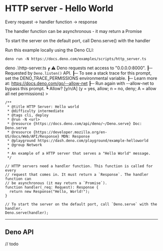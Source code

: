 # HTTP server - Hello World

Every request -> handler function -> response

The handler function can be asynchronous - it may return a Promise

To start the server on the default port, call Deno.serve() with the handler

Run this example locally using the Deno CLI:

`deno run -N https://docs.deno.com/examples/scripts/http_server.ts`

 deno .\http-server.ts
┏ ⚠️  Deno requests net access to "0.0.0.0:8000".
┠─ Requested by `Deno.listen()` API.
┠─ To see a stack trace for this prompt, set the DENO_TRACE_PERMISSIONS environmental variable.
┠─ Learn more at: https://docs.deno.com/go/--allow-net
┠─ Run again with --allow-net to bypass this prompt.
┗ Allow? [y/n/A] (y = yes, allow; n = no, deny; A = allow all net permissions) >

```
/**
 * @title HTTP Server: Hello world
 * @difficulty intermediate
 * @tags cli, deploy
 * @run -N <url>
 * @resource {https://docs.deno.com/api/deno/~/Deno.serve} Doc: Deno.serve
 * @resource {https://developer.mozilla.org/en-US/docs/Web/API/Response} MDN: Response
 * @playground https://dash.deno.com/playground/example-helloworld
 * @group Network
 *
 * An example of a HTTP server that serves a "Hello World" message.
 */

// HTTP servers need a handler function. This function is called for every
// request that comes in. It must return a `Response`. The handler function can
// be asynchronous (it may return a `Promise`).
function handler(_req: Request): Response {
  return new Response("Hello, World!");
}

// To start the server on the default port, call `Deno.serve` with the handler.
Deno.serve(handler);
```

---

## Deno API

// todo